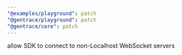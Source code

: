 ```yaml
---
"@examples/playground": patch
"@gentrace/playground": patch
"@gentrace/core": patch
---
```


allow SDK to connect to non-Localhost WebSocket servers
